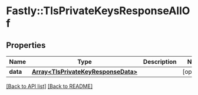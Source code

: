 # Fastly::TlsPrivateKeysResponseAllOf

## Properties

| Name | Type | Description | Notes |
| ---- | ---- | ----------- | ----- |
| **data** | [**Array&lt;TlsPrivateKeyResponseData&gt;**](TlsPrivateKeyResponseData.md) |  | [optional] |

[[Back to API list]](../../README.md#endpoints) [[Back to README]](../../README.md)

